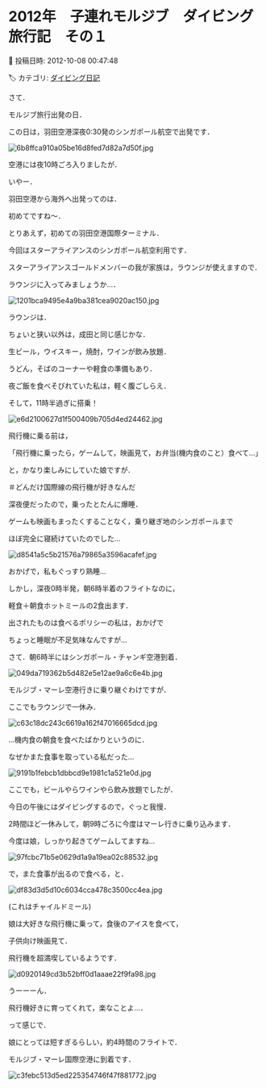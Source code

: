 # 2012年　子連れモルジブ　ダイビング旅行記　その１

📅 投稿日時: 2012-10-08 00:47:48

🏷️ カテゴリ: [ダイビング日記](ce3a7a8d424d112fce83ee85c81a0e344.md)

さて．





モルジブ旅行出発の日．


この日は，羽田空港深夜0:30発のシンガポール航空で出発です．




![6b8ffca910a05be16d8fed7d82a7d50f.jpg](images/6b8ffca910a05be16d8fed7d82a7d50f.jpg)




空港には夜10時ごろ入りましたが．


いやー．


羽田空港から海外へ出発ってのは．


初めてですね～．





とりあえず，初めての羽田空港国際ターミナル．


今回はスターアライアンスのシンガポール航空利用です．


スターアライアンスゴールドメンバーの我が家族は，ラウンジが使えますので．


ラウンジに入ってみましょうか…．




![1201bca9495e4a9ba381cea9020ac150.jpg](images/1201bca9495e4a9ba381cea9020ac150.jpg)




ラウンジは．


ちょいと狭い以外は，成田と同じ感じかな．


生ビール，ウイスキー，焼酎，ワインが飲み放題．


うどん，そばのコーナーや軽食の準備もあり．


夜ご飯を食べそびれていた私は，軽く腹ごしらえ．





そして，11時半過ぎに搭乗！




![e6d2100627d1f500409b705d4ed24462.jpg](images/e6d2100627d1f500409b705d4ed24462.jpg)




飛行機に乗る前は，


「飛行機に乗ったら，ゲームして，映画見て，お弁当(機内食のこと）食べて…」


と，かなり楽しみにしていた娘ですが．


＃どんだけ国際線の飛行機が好きなんだ


深夜便だったので，乗ったとたんに爆睡．


ゲームも映画もまったくすることなく，乗り継ぎ地のシンガポールまで


ほぼ完全に寝続けていたのでした…




![d8541a5c5b21576a79865a3596acafef.jpg](images/d8541a5c5b21576a79865a3596acafef.jpg)




おかげで，私もぐっすり熟睡…





しかし，深夜0時半発，朝6時半着のフライトなのに，


軽食＋朝食ホットミールの2食出ます．


出されたものは食べるポリシーの私は，おかげで


ちょっと睡眠が不足気味なんですが…





さて．朝6時半にはシンガポール・チャンギ空港到着．




![049da719362b5d482e5e12ae9a6c6e4b.jpg](images/049da719362b5d482e5e12ae9a6c6e4b.jpg)




モルジブ・マーレ空港行きに乗り継ぐわけですが．


ここでもラウンジで一休み．




![c63c18dc243c6619a162f47016665dcd.jpg](images/c63c18dc243c6619a162f47016665dcd.jpg)




…機内食の朝食を食べたばかりというのに．


なぜかまた食事を取っている私だった…




![9191b1febcb1dbbcd9e1981c1a521e0d.jpg](images/9191b1febcb1dbbcd9e1981c1a521e0d.jpg)




ここでも，ビールやらワインやら飲み放題でしたが．


今日の午後にはダイビングするので，ぐっと我慢．


2時間ほど一休みして，朝9時ごろに今度はマーレ行きに乗り込みます．





今度は娘，しっかり起きてゲームしてますね…




![97fcbc71b5e0629d1a9a19ea02c88532.jpg](images/97fcbc71b5e0629d1a9a19ea02c88532.jpg)







で，また食事が出るので食べる，と．




![df83d3d5d10c6034cca478c3500cc4ea.jpg](images/df83d3d5d10c6034cca478c3500cc4ea.jpg)




(これはチャイルドミール)


娘は大好きな飛行機に乗って，食後のアイスを食べて，


子供向け映画見て．


飛行機を超満喫しているようです．




![d0920149cd3b52bff0d1aaae22f9fa98.jpg](images/d0920149cd3b52bff0d1aaae22f9fa98.jpg)




うーーーん．


飛行機好きに育ってくれて，楽なことよ…．





って感じで．


娘にとっては短すぎるらしい，約4時間のフライトで．


モルジブ・マーレ国際空港に到着です．




![c3febc513d5ed225354746f47f881772.jpg](images/c3febc513d5ed225354746f47f881772.jpg)
